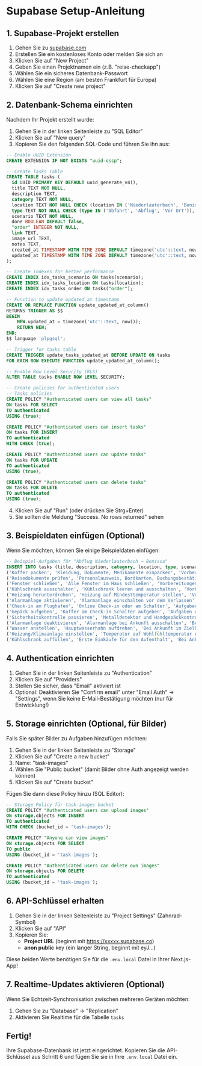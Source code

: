 # Supabase Setup-Anleitung

## 1. Supabase-Projekt erstellen

1. Gehen Sie zu [supabase.com](https://supabase.com)
2. Erstellen Sie ein kostenloses Konto oder melden Sie sich an
3. Klicken Sie auf "New Project"
4. Geben Sie einen Projektnamen ein (z.B. "reise-checkapp")
5. Wählen Sie ein sicheres Datenbank-Passwort
6. Wählen Sie eine Region (am besten Frankfurt für Europa)
7. Klicken Sie auf "Create new project"

## 2. Datenbank-Schema einrichten

Nachdem Ihr Projekt erstellt wurde:

1. Gehen Sie in der linken Seitenleiste zu "SQL Editor"
2. Klicken Sie auf "New query"
3. Kopieren Sie den folgenden SQL-Code und führen Sie ihn aus:

```sql
-- Enable UUID Extension
CREATE EXTENSION IF NOT EXISTS "uuid-ossp";

-- Create Tasks Table
CREATE TABLE tasks (
  id UUID PRIMARY KEY DEFAULT uuid_generate_v4(),
  title TEXT NOT NULL,
  description TEXT,
  category TEXT NOT NULL,
  location TEXT NOT NULL CHECK (location IN ('Niederlauterbach', 'Benissa')),
  type TEXT NOT NULL CHECK (type IN ('Abfahrt', 'Abflug', 'Vor Ort')),
  scenario TEXT NOT NULL,
  done BOOLEAN DEFAULT false,
  "order" INTEGER NOT NULL,
  link TEXT,
  image_url TEXT,
  notes TEXT,
  created_at TIMESTAMP WITH TIME ZONE DEFAULT timezone('utc'::text, now()) NOT NULL,
  updated_at TIMESTAMP WITH TIME ZONE DEFAULT timezone('utc'::text, now()) NOT NULL
);

-- Create indexes for better performance
CREATE INDEX idx_tasks_scenario ON tasks(scenario);
CREATE INDEX idx_tasks_location ON tasks(location);
CREATE INDEX idx_tasks_order ON tasks("order");

-- Function to update updated_at timestamp
CREATE OR REPLACE FUNCTION update_updated_at_column()
RETURNS TRIGGER AS $$
BEGIN
    NEW.updated_at = timezone('utc'::text, now());
    RETURN NEW;
END;
$$ language 'plpgsql';

-- Trigger for tasks table
CREATE TRIGGER update_tasks_updated_at BEFORE UPDATE ON tasks
FOR EACH ROW EXECUTE FUNCTION update_updated_at_column();

-- Enable Row Level Security (RLS)
ALTER TABLE tasks ENABLE ROW LEVEL SECURITY;

-- Create policies for authenticated users
-- Tasks policies
CREATE POLICY "Authenticated users can view all tasks" 
ON tasks FOR SELECT 
TO authenticated 
USING (true);

CREATE POLICY "Authenticated users can insert tasks" 
ON tasks FOR INSERT 
TO authenticated 
WITH CHECK (true);

CREATE POLICY "Authenticated users can update tasks" 
ON tasks FOR UPDATE 
TO authenticated 
USING (true);

CREATE POLICY "Authenticated users can delete tasks" 
ON tasks FOR DELETE 
TO authenticated 
USING (true);
```

4. Klicken Sie auf "Run" (oder drücken Sie Strg+Enter)
5. Sie sollten die Meldung "Success. No rows returned" sehen

## 3. Beispieldaten einfügen (Optional)

Wenn Sie möchten, können Sie einige Beispieldaten einfügen:

```sql
-- Beispiel-Aufgaben für "Abflug Niederlauterbach → Benissa"
INSERT INTO tasks (title, description, category, location, type, scenario, "order", done) VALUES
('Koffer packen', 'Kleidung, Dokumente, Medikamente einpacken', 'Vorbereitungen zuhause (Packen)', 'Niederlauterbach', 'Abflug', 'abflug-nl-ben', 1, false),
('Reisedokumente prüfen', 'Personalausweis, Bordkarten, Buchungsbestätigungen', 'Vorbereitungen zuhause (Packen)', 'Niederlauterbach', 'Abflug', 'abflug-nl-ben', 2, false),
('Fenster schließen', 'Alle Fenster im Haus schließen', 'Vorbereitungen zuhause (Packen)', 'Niederlauterbach', 'Abflug', 'abflug-nl-ben', 3, false),
('Kühlschrank ausschalten', 'Kühlschrank leeren und ausschalten', 'Vorbereitungen zuhause (Packen)', 'Niederlauterbach', 'Abflug', 'abflug-nl-ben', 4, false),
('Heizung herunterdrehen', 'Heizung auf Mindesttemperatur stellen', 'Vorbereitungen zuhause (Packen)', 'Niederlauterbach', 'Abflug', 'abflug-nl-ben', 5, false),
('Alarmanlage aktivieren', 'Alarmanlage einschalten vor dem Verlassen', 'Vorbereitungen zuhause (Packen)', 'Niederlauterbach', 'Abflug', 'abflug-nl-ben', 6, false),
('Check-in am Flughafen', 'Online Check-in oder am Schalter', 'Aufgaben unterwegs/Flughafen', 'Niederlauterbach', 'Abflug', 'abflug-nl-ben', 7, false),
('Gepäck aufgeben', 'Koffer am Check-in Schalter aufgeben', 'Aufgaben unterwegs/Flughafen', 'Niederlauterbach', 'Abflug', 'abflug-nl-ben', 8, false),
('Sicherheitskontrolle passieren', 'Metalldetektor und Handgepäckkontrolle', 'Aufgaben unterwegs/Flughafen', 'Niederlauterbach', 'Abflug', 'abflug-nl-ben', 9, false),
('Alarmanlage deaktivieren', 'Alarmanlage bei Ankunft ausschalten', 'Bei Ankunft im Zielhaus', 'Niederlauterbach', 'Abflug', 'abflug-nl-ben', 10, false),
('Wasser anstellen', 'Hauptwasserhahn aufdrehen', 'Bei Ankunft im Zielhaus', 'Niederlauterbach', 'Abflug', 'abflug-nl-ben', 11, false),
('Heizung/Klimaanlage einstellen', 'Temperatur auf Wohlfühltemperatur einstellen', 'Bei Ankunft im Zielhaus', 'Niederlauterbach', 'Abflug', 'abflug-nl-ben', 12, false),
('Kühlschrank auffüllen', 'Erste Einkäufe für den Aufenthalt', 'Bei Ankunft im Zielhaus', 'Niederlauterbach', 'Abflug', 'abflug-nl-ben', 13, false);
```

## 4. Authentication einrichten

1. Gehen Sie in der linken Seitenleiste zu "Authentication"
2. Klicken Sie auf "Providers"
3. Stellen Sie sicher, dass "Email" aktiviert ist
4. Optional: Deaktivieren Sie "Confirm email" unter "Email Auth" → "Settings", wenn Sie keine E-Mail-Bestätigung möchten (nur für Entwicklung!)

## 5. Storage einrichten (Optional, für Bilder)

Falls Sie später Bilder zu Aufgaben hinzufügen möchten:

1. Gehen Sie in der linken Seitenleiste zu "Storage"
2. Klicken Sie auf "Create a new bucket"
3. Name: "task-images"
4. Wählen Sie "Public bucket" (damit Bilder ohne Auth angezeigt werden können)
5. Klicken Sie auf "Create bucket"

Fügen Sie dann diese Policy hinzu (SQL Editor):

```sql
-- Storage Policy für task-images bucket
CREATE POLICY "Authenticated users can upload images"
ON storage.objects FOR INSERT
TO authenticated
WITH CHECK (bucket_id = 'task-images');

CREATE POLICY "Anyone can view images"
ON storage.objects FOR SELECT
TO public
USING (bucket_id = 'task-images');

CREATE POLICY "Authenticated users can delete own images"
ON storage.objects FOR DELETE
TO authenticated
USING (bucket_id = 'task-images');
```

## 6. API-Schlüssel erhalten

1. Gehen Sie in der linken Seitenleiste zu "Project Settings" (Zahnrad-Symbol)
2. Klicken Sie auf "API"
3. Kopieren Sie:
   - **Project URL** (beginnt mit https://xxxxx.supabase.co)
   - **anon public** key (ein langer String, beginnt mit eyJ...)

Diese beiden Werte benötigen Sie für die `.env.local` Datei in Ihrer Next.js-App!

## 7. Realtime-Updates aktivieren (Optional)

Wenn Sie Echtzeit-Synchronisation zwischen mehreren Geräten möchten:

1. Gehen Sie zu "Database" → "Replication"
2. Aktivieren Sie Realtime für die Tabelle `tasks`

## Fertig!

Ihre Supabase-Datenbank ist jetzt eingerichtet. Kopieren Sie die API-Schlüssel aus Schritt 6 und fügen Sie sie in Ihre `.env.local` Datei ein.

